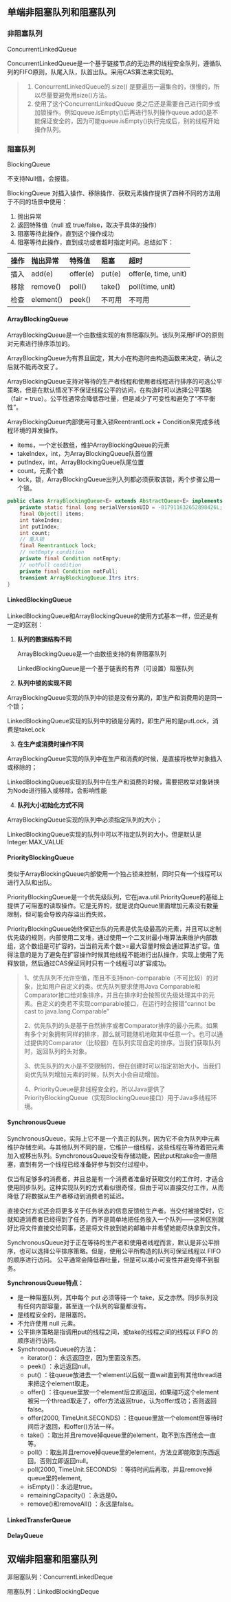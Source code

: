 ## 单端非阻塞队列和阻塞队列

### 非阻塞队列

ConcurrentLinkedQueue

ConcurrentLinkedQueue是一个基于链接节点的无边界的线程安全队列，遵循队列的FIFO原则，队尾入队，队首出队。采用CAS算法来实现的。

>1. ConcurrentLinkedQueue的.size() 是要遍历一遍集合的，很慢的，所以尽量要避免用size()方法。
>2. 使用了这个ConcurrentLinkedQueue 类之后还是需要自己进行同步或加锁操作。例如queue.isEmpty()后再进行队列操作queue.add()是不能保证安全的，因为可能queue.isEmpty()执行完成后，别的线程开始操作队列。

 

### 阻塞队列 

BlockingQueue

不支持Null值，会报错。

BlockingQueue 对插入操作、移除操作、获取元素操作提供了四种不同的方法用于不同的场景中使用：

1. 抛出异常
2. 返回特殊值（null 或 true/false，取决于具体的操作）
3. 阻塞等待此操作，直到这个操作成功
4. 阻塞等待此操作，直到成功或者超时指定时间。总结如下：

| 操作 | 抛出异常  | 特殊值   | 阻塞   | 超时                 |
| :--: | :-------- | :------- | :----- | :------------------- |
| 插入 | add(e)    | offer(e) | put(e) | offer(e, time, unit) |
| 移除 | remove()  | poll()   | take() | poll(time, unit)     |
| 检查 | element() | peek()   | 不可用 | 不可用               |

#### ArrayBlockingQueue

ArrayBlockingQueue是一个由数组实现的有界阻塞队列。该队列采用FIFO的原则对元素进行排序添加的。

ArrayBlockingQueue为有界且固定，其大小在构造时由构造函数来决定，确认之后就不能再改变了。

ArrayBlockingQueue支持对等待的生产者线程和使用者线程进行排序的可选公平策略，但是在默认情况下不保证线程公平的访问，在构造时可以选择公平策略（fair = true）。公平性通常会降低吞吐量，但是减少了可变性和避免了“不平衡性”。

ArrayBlockingQueue内部使用可重入锁ReentrantLock + Condition来完成多线程环境的并发操作。

- items，一个定长数组，维护ArrayBlockingQueue的元素
- takeIndex，int，为ArrayBlockingQueue队首位置
- putIndex，int，ArrayBlockingQueue队尾位置
- count，元素个数
- lock，锁，ArrayBlockingQueue出列入列都必须获取该锁，两个步骤公用一个锁。

```java
public class ArrayBlockingQueue<E> extends AbstractQueue<E> implements BlockingQueue<E>, Serializable {
    private static final long serialVersionUID = -817911632652898426L;
    final Object[] items;
    int takeIndex;
    int putIndex;
    int count;
    // 重入锁
    final ReentrantLock lock;
    // notEmpty condition
    private final Condition notEmpty;
    // notFull condition
    private final Condition notFull;
    transient ArrayBlockingQueue.Itrs itrs;
}
```

#### LinkedBlockingQueue

LinkedBlockingQueue和ArrayBlockingQueue的使用方式基本一样，但还是有一定的区别：

1. **队列的数据结构不同**

   ArrayBlockingQueue是一个由数组支持的有界阻塞队列

   LinkedBlockingQueue是一个基于链表的有界（可设置）阻塞队列 

2. **队列中锁的实现不同**

ArrayBlockingQueue实现的队列中的锁是没有分离的，即生产和消费用的是同一个锁；

LinkedBlockingQueue实现的队列中的锁是分离的，即生产用的是putLock，消费是takeLock

3. **在生产或消费时操作不同**

ArrayBlockingQueue实现的队列中在生产和消费的时候，是直接将枚举对象插入或移除的；

LinkedBlockingQueue实现的队列中在生产和消费的时候，需要把枚举对象转换为Node进行插入或移除，会影响性能 

4. **队列大小初始化方式不同**

ArrayBlockingQueue实现的队列中必须指定队列的大小；

LinkedBlockingQueue实现的队列中可以不指定队列的大小，但是默认是Integer.MAX_VALUE

#### PriorityBlockingQueue

类似于ArrayBlockingQueue内部使用一个独占锁来控制，同时只有一个线程可以进行入队和出队。

PriorityBlockingQueue是一个优先级队列，它在java.util.PriorityQueue的基础上提供了可阻塞的读取操作。它是无界的，就是说向Queue里面增加元素没有数量限制，但可能会导致内存溢出而失败。

PriorityBlockingQueue始终保证出队的元素是优先级最高的元素，并且可以定制优先级的规则，内部使用二叉堆，通过使用一个二叉树最小堆算法来维护内部数组，这个数组是可扩容的，当当前元素个数>=最大容量时候会通过算法扩容。值得注意的是为了避免在扩容操作时候其他线程不能进行出队操作，实现上使用了先释放锁，然后通过CAS保证同时只有一个线程可以扩容成功。

>1、优先队列不允许空值，而且不支持non-comparable（不可比较）的对象，比如用户自定义的类。优先队列要求使用Java Comparable和Comparator接口给对象排序，并且在排序时会按照优先级处理其中的元素。自定义的类若不实现comparable接口，在运行时会报错“cannot be cast to java.lang.Comparable”
>
>2、优先队列的头是基于自然排序或者Comparator排序的最小元素。如果有多个对象拥有同样的排序，那么就可能随机地取其中任意一个。也可以通过提供的Comparator（比较器）在队列实现自定的排序。当我们获取队列时，返回队列的头对象。
>
>3、优先队列的大小是不受限制的，但在创建时可以指定初始大小，当我们向优先队列增加元素的时候，队列大小会自动增加。
>
>4、PriorityQueue是非线程安全的，所以Java提供了PriorityBlockingQueue（实现BlockingQueue接口）用于Java多线程环境。

#### SynchronousQueue 

SynchronousQueue，实际上它不是一个真正的队列，因为它不会为队列中元素维护存储空间。与其他队列不同的是，它维护一组线程，这些线程在等待着把元素加入或移出队列。SynchronousQueue没有存储功能，因此put和take会一直阻塞，直到有另一个线程已经准备好参与到交付过程中。

仅当有足够多的消费者，并且总是有一个消费者准备好获取交付的工作时，才适合使用同步队列。这种实现队列的方式看似很奇怪，但由于可以直接交付工作，从而降低了将数据从生产者移动到消费者的延迟。

直接交付方式还会将更多关于任务状态的信息反馈给生产者。当交付被接受时，它就知道消费者已经得到了任务，而不是简单地把任务放入一个队列——这种区别就好比将文件直接交给同事，还是将文件放到她的邮箱中并希望她能尽快拿到文件。

SynchronousQueue对于正在等待的生产者和使用者线程而言，默认是非公平排序，也可以选择公平排序策略。但是，使用公平所构造的队列可保证线程以 FIFO 的顺序进行访问。 公平通常会降低吞吐量，但是可以减小可变性并避免得不到服务。

**SynchronousQueue特点：**

- 是一种阻塞队列，其中每个 put 必须等待一个 take，反之亦然。同步队列没有任何内部容量，甚至连一个队列的容量都没有。
- 是线程安全的，是阻塞的。
- 不允许使用 null 元素。
- 公平排序策略是指调用put的线程之间，或take的线程之间的线程以 FIFO 的顺序进行访问。
- SynchronousQueue的方法：
  - iterator()： 永远返回空，因为里面没东西。
  - peek() ：永远返回null。
  - put() ：往queue放进去一个element以后就一直wait直到有其他thread进来把这个element取走。
  - offer() ：往queue里放一个element后立即返回，如果碰巧这个element被另一个thread取走了，offer方法返回true，认为offer成功；否则返回false。
  - offer(2000, TimeUnit.SECONDS) ：往queue里放一个element但等待时间后才返回，和offer()方法一样。
  - take() ：取出并且remove掉queue里的element，取不到东西他会一直等。
  - poll() ：取出并且remove掉queue里的element，方法立即能取到东西返回。否则立即返回null。
  - poll(2000, TimeUnit.SECONDS) ：等待时间后再取，并且remove掉queue里的element,
  - isEmpty()：永远是true。
  - remainingCapacity() ：永远是0。
  - remove()和removeAll() ：永远是false。

#### LinkedTransferQueue

#### DelayQueue



## 双端非阻塞和阻塞队列

非阻塞队列：ConcurrentLinkedDeque

阻塞队列：LinkedBlockingDeque

